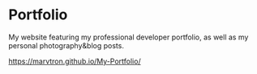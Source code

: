 # Portfolio

My website featuring my professional developer portfolio, as well as my personal photography&blog posts.

https://marvtron.github.io/My-Portfolio/
